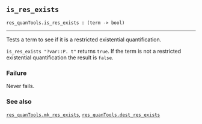 ## `is_res_exists`

``` hol4
res_quanTools.is_res_exists : (term -> bool)
```

------------------------------------------------------------------------

Tests a term to see if it is a restricted existential quantification.

`is_res_exists "?var::P. t"` returns `true`. If the term is not a
restricted existential quantification the result is `false`.

### Failure

Never fails.

### See also

[`res_quanTools.mk_res_exists`](#res_quanTools.mk_res_exists),
[`res_quanTools.dest_res_exists`](#res_quanTools.dest_res_exists)
